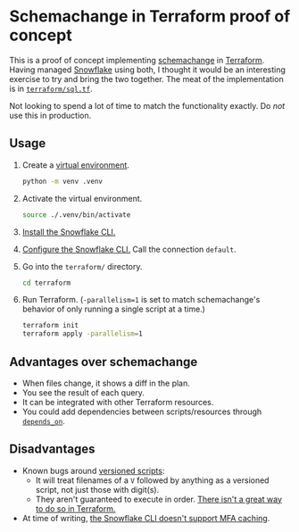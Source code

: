 # Schemachange in Terraform proof of concept

This is a proof of concept implementing [schemachange](https://github.com/Snowflake-Labs/schemachange) in [Terraform](https://www.terraform.io/). Having managed [Snowflake](https://www.snowflake.com/) using both, I thought it would be an interesting exercise to try and bring the two together. The meat of the implementation is in [`terraform/sql.tf`](terraform/sql.tf).

Not looking to spend a lot of time to match the functionality exactly. Do _not_ use this in production.

## Usage

1. Create a [virtual environment](https://docs.python.org/3/library/venv.html).

   ```sh
   python -m venv .venv
   ```

1. Activate the virtual environment.

   ```sh
   source ./.venv/bin/activate
   ```

1. [Install the Snowflake CLI.](https://docs.snowflake.com/en/developer-guide/snowflake-cli-v2/installation/installation#how-to-install-sf-cli-using-pip-pypi)
1. [Configure the Snowflake CLI.](https://docs.snowflake.com/en/developer-guide/snowflake-cli-v2/connecting/specify-credentials#how-to-add-credentials-using-a-sf-cli-connection-command) Call the connection `default`.
1. Go into the `terraform/` directory.

   ```sh
   cd terraform
   ```

1. Run Terraform. (`-parallelism=1` is set to match schemachange's behavior of only running a single script at a time.)

   ```sh
   terraform init
   terraform apply -parallelism=1
   ```

## Advantages over schemachange

- When files change, it shows a diff in the plan.
- You see the result of each query.
- It can be integrated with other Terraform resources.
- You could add dependencies between scripts/resources through [`depends_on`](https://developer.hashicorp.com/terraform/language/meta-arguments/depends_on).

## Disadvantages

- Known bugs around [versioned scripts](https://github.com/Snowflake-Labs/schemachange?tab=readme-ov-file#versioned-script-naming):
  - It will treat filenames of a `V` followed by anything as a versioned script, not just those with digit(s).
  - They aren't guaranteed to execute in order. [There isn't a great way to do so in Terraform.](https://discuss.hashicorp.com/t/for-each-depends-on-previous-item/14351)
- At time of writing, [the Snowflake CLI doesn't support MFA caching](https://github.com/snowflakedb/snowflake-cli/issues/1163).
